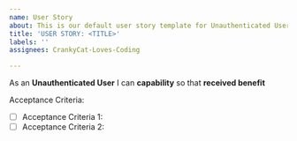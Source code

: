 ```yaml
---
name: User Story
about: This is our default user story template for Unauthenticated User
title: 'USER STORY: <TITLE>'
labels: ''
assignees: CrankyCat-Loves-Coding

---
```


As an **Unauthenticated User** I can **capability** so that **received benefit**

Acceptance Criteria:
- [ ] Acceptance Criteria 1:
- [ ] Acceptance Criteria 2:
